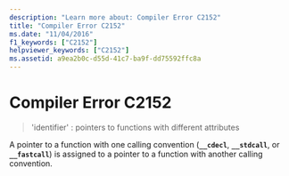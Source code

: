 ```yaml
---
description: "Learn more about: Compiler Error C2152"
title: "Compiler Error C2152"
ms.date: "11/04/2016"
f1_keywords: ["C2152"]
helpviewer_keywords: ["C2152"]
ms.assetid: a9ea2b0c-d55d-41c7-ba9f-dd75592ffc8a
---
```

# Compiler Error C2152

> 'identifier' : pointers to functions with different attributes

A pointer to a function with one calling convention (**`__cdecl`**, **`__stdcall`**, or **`__fastcall`**) is assigned to a pointer to a function with another calling convention.

